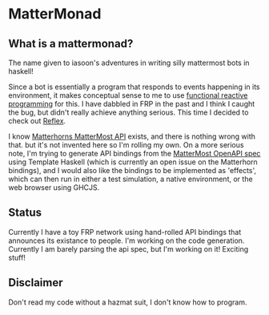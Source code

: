 # MatterMonad

## What is a mattermonad?
The name given to iasoon's adventures in writing silly mattermost bots in haskell!

Since a bot is essentially a program that responds to events happening in its environment, it makes conceptual sense to me to use [functional reactive programming](https://wiki.haskell.org/Functional_Reactive_Programming) for this. I have dabbled in FRP in the past and I think I caught the bug, but didn't really achieve anything serious. This time I decided to check out [Reflex](https://reflex-frp.org/).

I know [Matterhorns MatterMost API](https://github.com/matterhorn-chat/mattermost-api) exists, and there is nothing wrong with that. but it's not invented here so I'm rolling my own. On a more serious note, I'm trying to generate API bindings from the [MatterMost OpenAPI spec](https://github.com/mattermost/mattermost-api-reference) using Template Haskell (which is currently an open  issue on the Matterhorn bindings), and I would also like the bindings to be implemented as 'effects', which can then run in either a test simulation, a native environment, or the web browser using GHCJS.

## Status
Currently I have a toy FRP network using hand-rolled API bindings that announces its existance to people.
I'm working on the code generation. Currently I am barely parsing the api spec, but I'm working on it! Exciting stuff!

## Disclaimer
Don't read my code without a hazmat suit, I don't know how to program.